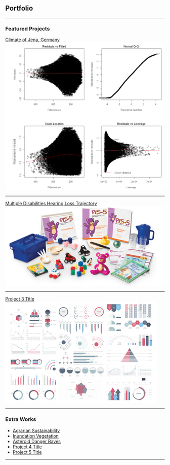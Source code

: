 ## Portfolio

---

### Featured Projects

[Climate of Jena, Germany](/projects/jena_climate_2009_2016.html)
<img src="images/diagnosticplots.png?raw=true"/>

---
[Multiple Disabilities Hearing Loss Trajectory](/projects/HearingLearningProject.html)
<img src="images/pls5.png?raw=true"/>

---
[Project 3 Title](http://example.com/)
<img src="images/dummy_thumbnail.jpg?raw=true"/>

---

### Extra Works

- [Agrarian Sustainability](/projects/AgrarianSustainability.html)
- [Inundation Vegetation](/projects/Inundation_Vegetation.html)
- [Asteroid Danger Bayes](/projects/Asteroid_danger_bayes.html)
- [Project 4 Title](http://example.com/)
- [Project 5 Title](http://example.com/)


---
